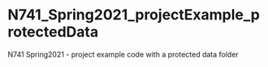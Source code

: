 # N741_Spring2021_projectExample_protectedData
N741 Spring2021 - project example code with a protected data folder
